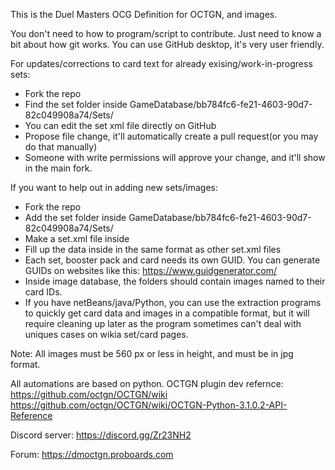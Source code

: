 This is the Duel Masters OCG Definition for OCTGN, and images.

You don't need to how to program/script to contribute. Just need to know a bit about how git works.
You can use GitHub desktop, it's very user friendly.

For updates/corrections to card text for already exising/work-in-progress sets:
- Fork the repo
- Find the set folder inside GameDatabase/bb784fc6-fe21-4603-90d7-82c049908a74/Sets/
- You can edit the set xml file directly on GitHub
- Propose file change, it'll automatically create a pull request(or you may do that manually)
- Someone with write permissions will approve your change, and it'll show in the main fork.

If you want to help out in adding new sets/images:
- Fork the repo
- Add the set folder inside GameDatabase/bb784fc6-fe21-4603-90d7-82c049908a74/Sets/
- Make a set.xml file inside
- Fill up the data inside in the same format as other set.xml files
- Each set, booster pack and card needs its own GUID. You can generate GUIDs on websites like this: https://www.guidgenerator.com/
- Inside image database, the folders should contain images named to their card IDs.
- If you have netBeans/java/Python, you can use the extraction programs to quickly get card data and images in a compatible format, but it will require cleaning up later as the program sometimes can't deal with uniques cases on wikia set/card pages.

Note: All images must be 560 px or less in height, and must be in jpg format.


All automations are based on python. OCTGN plugin dev refernce:
https://github.com/octgn/OCTGN/wiki
https://github.com/octgn/OCTGN/wiki/OCTGN-Python-3.1.0.2-API-Reference


Discord server:
https://discord.gg/Zr23NH2

Forum:
https://dmoctgn.proboards.com

